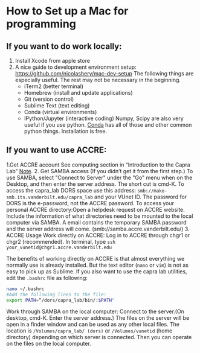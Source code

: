 # How to Set up a Mac for programming

## If you want to do work locally:
1. Install Xcode from apple store
2. A nice guide to development environment setup: https://github.com/nicolashery/mac-dev-setup
   The following things are especially useful. The rest may not be necessary in the beginning.
     - iTerm2 (better terminal)
     - Homebrew (install and update applications)
     - Git (version control)
     - Sublime Text (text editing)
     - Conda (virtual environments)
     - IPython/Jupyter (interactive coding)
 Numpy, Scipy are also very useful if you use python. [Conda](https://store.continuum.io/cshop/anaconda/) has all of those and other common python things. Installation is free.

## If you want to use ACCRE:
1.Get ACCRE account
  See computing section in “Introduction to the Capra Lab” [Note](https://github.com/CapraLab/resources/blob/master/WelcomeInfo.md).
2. Get SAMBA access (If you didn’t get it from the first step.)
  To use SAMBA, select "Connect to Server" under the "Go" menu when on the Desktop, and then enter the server address. The short cut is cmd-K.
  To access the capra_lab DORS space use this address: ```smb://mako-smb.its.vanderbilt.edu/capra_lab``` and your VUnet ID. The password for DORS is the e-password, not the ACCRE password.
  To access your personal ACCRE directory:Open a helpdesk request on ACCRE website. Include the information of what directories need to be mounted to the local computer via SAMBA. A email contains the temporary SAMBA password and the server address will come. (smb://samba.accre.vanderbilt.edu/<VUnetID>)
3. ACCRE Usage
  Work directly on ACCRE:
    Log in to ACCRE through chgr1 or chgr2 (recommended).
    In terminal, type ```ssh your_vunetid@chgr1.accre.vanderbilt.edu```

The benefits of working directly on ACCRE is that almost everything we normally use is already installed. But the text editor (```nano``` or ```vim```) is not as easy to pick up as Sublime.  If you also want to use the capra lab utilities, edit the ```.bashrc``` file as following:
```bash
nano ~/.bashrc
#Add the following lines to the file:
export PATH=“/dors/capra_lab/bin/:$PATH"
```

Work through SAMBA on the local computer:
Connect to the server.(On desktop, cmd-K. Enter the server address.)
The files on the server will be open in a finder window and can be used as any other local files. The location is ```/Volumes/capra_lab/ (dors)``` or ```/Volumes/vunetid``` (home directory) depending on which server is connected. Then you can operate on the files on the local computer.
